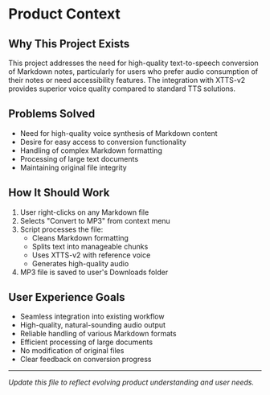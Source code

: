 # Product Context

## Why This Project Exists
This project addresses the need for high-quality text-to-speech conversion of Markdown notes, particularly for users who prefer audio consumption of their notes or need accessibility features. The integration with XTTS-v2 provides superior voice quality compared to standard TTS solutions.

## Problems Solved
- Need for high-quality voice synthesis of Markdown content
- Desire for easy access to conversion functionality
- Handling of complex Markdown formatting
- Processing of large text documents
- Maintaining original file integrity

## How It Should Work
1. User right-clicks on any Markdown file
2. Selects "Convert to MP3" from context menu
3. Script processes the file:
   - Cleans Markdown formatting
   - Splits text into manageable chunks
   - Uses XTTS-v2 with reference voice
   - Generates high-quality audio
4. MP3 file is saved to user's Downloads folder

## User Experience Goals
- Seamless integration into existing workflow
- High-quality, natural-sounding audio output
- Reliable handling of various Markdown formats
- Efficient processing of large documents
- No modification of original files
- Clear feedback on conversion progress

---

*Update this file to reflect evolving product understanding and user needs.* 